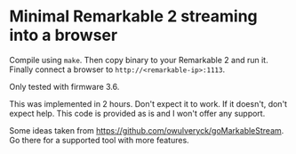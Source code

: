 # Minimal Remarkable 2 streaming into a browser

Compile using `make`. Then copy binary to your Remarkable 2 and run it.
Finally connect a browser to `http://<remarkable-ip>:1113`.

Only tested with firmware 3.6.

This was implemented in 2 hours. Don't expect it to work. If it doesn't,
don't expect help. This code is provided as is and I won't offer any support.

Some ideas taken from https://github.com/owulveryck/goMarkableStream. Go there
for a supported tool with more features.
